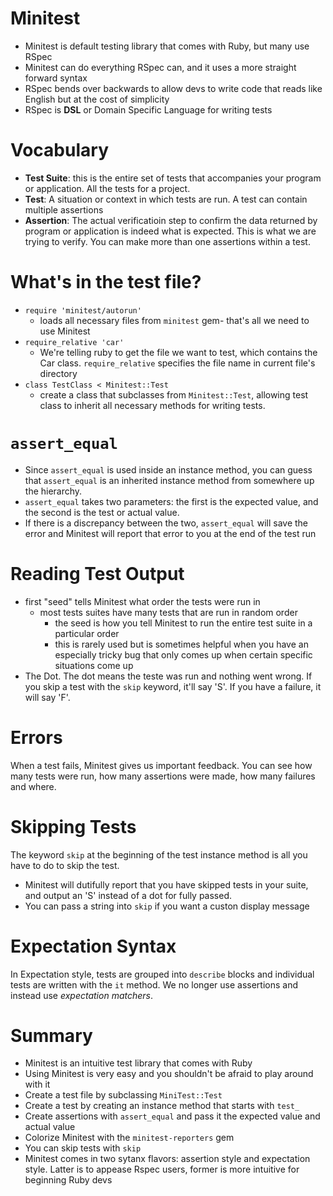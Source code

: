 # Minitest
- Minitest is default testing library that comes with Ruby, but many use RSpec
- Minitest can do everything RSpec can, and it uses a more straight forward syntax
 - RSpec bends over backwards to allow devs to write code that reads like English but at the cost of simplicity
 - RSpec is **DSL** or Domain Specific Language for writing tests

 # Vocabulary
 - **Test Suite**: this is the entire set of tests that accompanies your program or application.  All the tests for a project.
  - **Test**: A situation or context in which tests are run.  A test can contain multiple assertions
  - **Assertion**: The actual verificatioin step to confirm the data returned by program or application is indeed what is expected.  This is what we are trying to verify. You can make more than one assertions within a test.

 # What's in the test file?
 
- `require 'minitest/autorun'`
  - loads all necessary files from `minitest` gem- that's all we need to use Minitest
- `require_relative 'car'`
  - We're telling ruby to get the file we want to test, which contains the Car class.  `require_relative` specifies the file name in current file's directory
- `class TestClass < Minitest::Test`
  - create a class that subclasses from `Minitest::Test`, allowing test class to inherit all necessary methods for writing tests.

# `assert_equal`
- Since `assert_equal` is used inside an instance method, you can guess that `assert_equal` is an inherited instance method from somewhere up the hierarchy.
- `assert_equal` takes two parameters: the first is the expected value, and the second is the test or actual value.
- If there is a discrepancy between the two, `assert_equal` will save the error and Minitest will report that error to you at the end of the test run

# Reading Test Output
- first "seed" tells Minitest what order the tests were run in
  - most tests suites have many tests that are run in random order
    - the seed is how you tell Minitest to run the entire test suite in a particular order
    - this is rarely used but is sometimes helpful when you have an especially tricky bug that only comes up when certain specific situations come up
- The Dot.  The dot means the teste was run and nothing went wrong.  If you skip a test with the `skip` keyword, it'll say 'S'.  If you have a failure, it will say 'F'.  

# Errors
When a test fails, Minitest gives us important feedback.  You can see how many tests were run, how many assertions were made, how many failures and where.

# Skipping Tests
The keyword `skip` at the beginning of the test instance method is all you have to do to skip the test.
- Minitest will dutifully report that you have skipped tests in your suite, and output an 'S' instead of a dot for fully passed.
- You can pass a string into `skip` if you want a custon display message

# Expectation Syntax
In Expectation style, tests are grouped into `describe` blocks and individual tests are written with the `it` method.  We no longer use assertions and instead use *expectation matchers*.  

# Summary
- Minitest is an intuitive test library that comes with Ruby
- Using Minitest is very easy and you shouldn't be afraid to play around with it
- Create a test file by subclassing `MiniTest::Test`
- Create a test by creating an instance method that starts with `test_`
- Create assertions with `assert_equal` and pass it the expected value and actual value
- Colorize Minitest with the `minitest-reporters` gem
- You can skip tests with `skip`
- Minitest comes in two sytanx flavors: assertion style and expectation style.  Latter is to appease Rspec users, former is more intuitive for beginning Ruby devs


